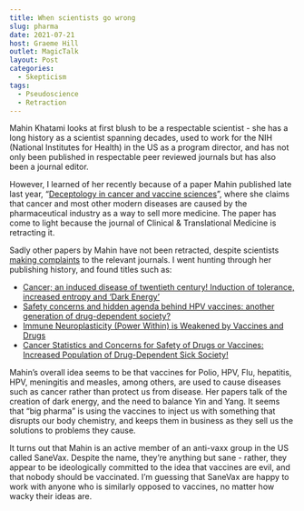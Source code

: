 ```yaml
---
title: When scientists go wrong
slug: pharma
date: 2021-07-21
host: Graeme Hill
outlet: MagicTalk
layout: Post
categories:
  - Skepticism
tags:
  - Pseudoscience
  - Retraction
---
```


Mahin Khatami looks at first blush to be a respectable scientist - she has a long history as a scientist spanning decades, used to work for the NIH (National Institutes for Health) in the US as a program director, and has not only been published in respectable peer reviewed journals but has also been a journal editor.

<!-- more -->

However, I learned of her recently because of a paper Mahin published late last year, “[Deceptology in cancer and vaccine sciences](https://pubmed.ncbi.nlm.nih.gov/33377661/)”, where she claims that cancer and most other modern diseases are caused by the pharmaceutical industry as a way to sell more medicine. The paper has come to light because the journal of Clinical & Translational Medicine is retracting it.

Sadly other papers by Mahin have not been retracted, despite scientists [making complaints](https://retractionwatch.com/2020/10/14/the-bizarre-anti-vaccine-paper-a-florida-professor-has-been-trying-to-have-retracted-to-no-avail/) to the relevant journals. I went hunting through her publishing history, and found titles such as:

* [Cancer; an induced disease of twentieth century! Induction of tolerance, increased entropy and ‘Dark Energy’](https://onlinelibrary.wiley.com/doi/full/10.1186/s40169-018-0193-6)
* [Safety concerns and hidden agenda behind HPV vaccines: another generation of drug-dependent society?](https://link.springer.com/article/10.1186/s40169-016-0126-1)
* [Immune Neuroplasticity (Power Within) is Weakened by Vaccines and Drugs](https://www.preprints.org/manuscript/202102.0499/v1)
* [Cancer Statistics and Concerns for Safety of Drugs or Vaccines: Increased Population of Drug-Dependent Sick Society!](https://link.springer.com/chapter/10.1007%2F978-3-319-66475-0_5)

Mahin’s overall idea seems to be that vaccines for Polio, HPV, Flu, hepatitis, HPV, meningitis and measles, among others, are used to cause diseases such as cancer rather than protect us from disease. Her papers talk of the creation of dark energy, and the need to balance Yin and Yang. It seems that “big pharma” is using the vaccines to inject us with something that disrupts our body chemistry, and keeps them in business as they sell us the solutions to problems they cause.

It turns out that Mahin is an active member of an anti-vaxx group in the US called SaneVax. Despite the name, they’re anything but sane - rather, they appear to be ideologically committed to the idea that vaccines are evil, and that nobody should be vaccinated. I’m guessing that SaneVax are happy to work with anyone who is similarly opposed to vaccines, no matter how wacky their ideas are.
